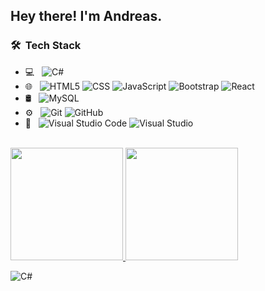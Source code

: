 
<h2> Hey there! I'm Andreas.</h2>

<h3> 🛠 &nbsp;Tech Stack</h3>

- 💻 &nbsp;
  ![C#](https://img.shields.io/badge/c%23-%23239120.svg?style=for-the-badge&logo=c-sharp&logoColor=white)
- 🌐 &nbsp;
  ![HTML5](https://img.shields.io/badge/-HTML5-333333?style=flat&logo=HTML5)
  ![CSS](https://img.shields.io/badge/-CSS-333333?style=flat&logo=CSS3&logoColor=1572B6)
  ![JavaScript](https://img.shields.io/badge/-JavaScript-333333?style=flat&logo=javascript)
  ![Bootstrap](https://img.shields.io/badge/-Bootstrap-333333?style=flat&logo=bootstrap&logoColor=563D7C)
  ![React](https://img.shields.io/badge/-React-333333?style=flat&logo=react)
- 🛢 &nbsp;
  ![MySQL](https://img.shields.io/badge/-MySQL-333333?style=flat&logo=mysql)
- ⚙️ &nbsp;
  ![Git](https://img.shields.io/badge/-Git-333333?style=flat&logo=git)
  ![GitHub](https://img.shields.io/badge/-GitHub-333333?style=flat&logo=github)
- 🔧 &nbsp;
  ![Visual Studio Code](https://img.shields.io/badge/-Visual%20Studio%20Code-333333?style=flat&logo=visual-studio-code&logoColor=007ACC)
  ![Visual Studio](https://img.shields.io/badge/Visual%20Studio-5C2D91.svg?style=for-the-badge&logo=visual-studio&logoColor=white)



<br/>

<a href="https://github.com/AVS1508">
  <img height="180em" src="https://github-readme-stats.vercel.app/api?username=andols-dev=buefy&show_icons=true" />
  <img height="180em" src="https://github-readme-stats.vercel.app/api/top-langs/?username=andols-dev&theme=buefy&layout=compact" />
</a>



![C#](https://img.shields.io/badge/c%23-%23239120.svg?style=for-the-badge&logo=c-sharp&logoColor=white)
